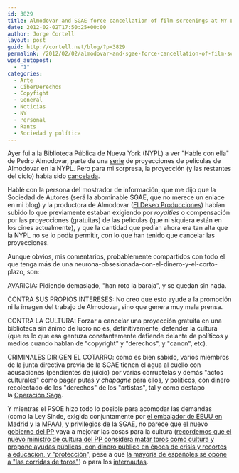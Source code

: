 ```yaml
---
id: 3829
title: Almodovar and SGAE force cancellation of film screenings at NY Library
date: 2012-02-02T17:50:25+00:00
author: Jorge Cortell
layout: post
guid: http://cortell.net/blog/?p=3829
permalink: /2012/02/02/almodovar-and-sgae-force-cancellation-of-film-screenings-at-ny-library/
wpsd_autopost:
  - "1"
categories:
  - Arte
  - CiberDerechos
  - Copyfight
  - General
  - Noticias
  - NY
  - Personal
  - Rants
  - Sociedad y polí­tica
---
```

Ayer fui a la Biblioteca Pública de Nueva York (NYPL) a ver "Hable con ella" de Pedro Almodovar, parte de una <a title="http://www.nypl.org/blog/2011/12/06/films-pedro-almodovar" href="http://www.nypl.org/blog/2011/12/06/films-pedro-almodovar" target="_blank">serie</a> de proyecciones de películas de Almodovar en la NYPL. Pero para mi sorpresa, la proyección (y las restantes del ciclo) había sido <a title="http://www.nypl.org/locations/tid/45/node/146950?lref=45%2Fcalendar" href="http://www.nypl.org/locations/tid/45/node/146950?lref=45%2Fcalendar" target="_blank">cancelada</a>.

Hablé con la persona del mostrador de información, que me dijo que la Sociedad de Autores (será la abominable SGAE, que no merece un enlace en mi blog) y la productora de Almodovar (<a title="http://www.eldeseo.es/eldeseo.asp" href="http://www.eldeseo.es/eldeseo.asp" target="_blank">El Deseo Producciones</a>) habían subido lo que previamente estaban exigiendo por _royalties_ o compensación por las proyecciones (gratuitas) de las películas (que ni siquiera están en los cines actualmente), y que la cantidad que pedían ahora era tan alta que la NYPL no se lo podía permitir, con lo que han tenido que cancelar las proyecciones.

Aunque obvios, mis comentarios, probablemente compartidos con todo el que tenga más de una neurona-obsesionada-con-el-dinero-y-el-corto-plazo, son:

AVARICIA: Pidiendo demasiado, "han roto la baraja", y se quedan sin nada.

CONTRA SUS PROPIOS INTERESES: No creo que esto ayude a la promoción ni la imagen del trabajo de Almodovar, sino que genera muy mala prensa.

CONTRA LA CULTURA: Forzar a cancelar una proyección gratuita en una biblioteca sin ánimo de lucro no es, definitivamente, defender la cultura (que es lo que esa gentuza constantemente defiende delante de políticos y medios cuando hablan de "copyright" y "derechos", y "canon", etc).

CRIMINALES DIRIGEN EL COTARRO: como es bien sabido, varios miembros de la junta directiva previa de la SGAE tienen el agua al cuello con acusaciones (pendientes de juicio) por varias corruptelas y demás "actos culturales" como pagar putas y _chapagne_ para ellos, y políticos, con dinero recolectado de los "derechos" de los "artistas", tal y como destapó la <a title="http://es.wikipedia.org/wiki/Operaci%C3%B3n_Saga" href="http://es.wikipedia.org/wiki/Operaci%C3%B3n_Saga" target="_blank">Operación Saga</a>.

Y mientras el PSOE hizo todo lo posible para acomodar las demandas (como la Ley Sinde, exigida conjuntamente por <a title="http://www.elpais.com/articulo/espana/Cable/presiones/Espana/combata/pirateria/elpepuesp/20101203elpepunac_46/Tes" href="http://www.elpais.com/articulo/espana/Cable/presiones/Espana/combata/pirateria/elpepuesp/20101203elpepunac_46/Tes" target="_blank">el embajador de EEUU en Madrid</a> y la MPAA), y privilegios de la SGAE, no parece que <a title="http://noticias.lainformacion.com/economia-negocios-y-finanzas/empresas/eeuu-ve-muy-buena-senal-que-el-gobierno-del-pp-aprobara-rapido-la-ley-sinde_zDorQBBJdZUpL8xKnEtBa3/" href="http://noticias.lainformacion.com/economia-negocios-y-finanzas/empresas/eeuu-ve-muy-buena-senal-que-el-gobierno-del-pp-aprobara-rapido-la-ley-sinde_zDorQBBJdZUpL8xKnEtBa3/" target="_blank">el nuevo gobierno del PP</a> vaya a mejorar las cosas para la cultura (<a title="http://www.20minutos.es/noticia/1295547/0/wert/cambio/modelo-negocio-consumo/" href="http://www.20minutos.es/noticia/1295547/0/wert/cambio/modelo-negocio-consumo/" target="_blank">recordemos que el nuevo ministro de cultura del PP considera matar toros como cultura y propone ayudas públicas, con dinero público en época de crisis y recortes a educación, y "protección</a>", pese a que <a title="http://www.slideshare.net/MartaEstebanMiano/los-espaoles-y-los-toros-encuestas" href="http://www.slideshare.net/MartaEstebanMiano/los-espaoles-y-los-toros-encuestas" target="_blank">la mayoría de españoles se opone a "las corridas de toros"</a>) o para los <a title="http://www.internautas.org/pagweb/22.html" href="http://www.internautas.org/pagweb/22.html" target="_blank">internautas</a>.